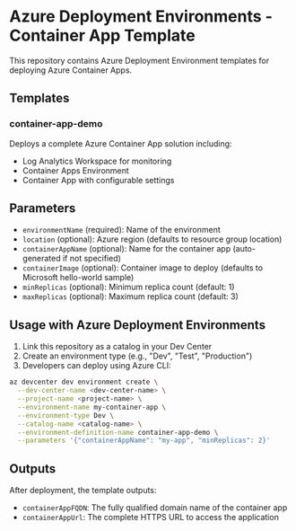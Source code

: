 # Azure Deployment Environments - Container App Template

This repository contains Azure Deployment Environment templates for deploying Azure Container Apps.

## Templates

### container-app-demo

Deploys a complete Azure Container App solution including:
- Log Analytics Workspace for monitoring
- Container Apps Environment
- Container App with configurable settings

## Parameters

- `environmentName` (required): Name of the environment
- `location` (optional): Azure region (defaults to resource group location)
- `containerAppName` (optional): Name for the container app (auto-generated if not specified)
- `containerImage` (optional): Container image to deploy (defaults to Microsoft hello-world sample)
- `minReplicas` (optional): Minimum replica count (default: 1)
- `maxReplicas` (optional): Maximum replica count (default: 3)

## Usage with Azure Deployment Environments

1. Link this repository as a catalog in your Dev Center
2. Create an environment type (e.g., "Dev", "Test", "Production")
3. Developers can deploy using Azure CLI:

```bash
az devcenter dev environment create \
  --dev-center-name <dev-center-name> \
  --project-name <project-name> \
  --environment-name my-container-app \
  --environment-type Dev \
  --catalog-name <catalog-name> \
  --environment-definition-name container-app-demo \
  --parameters '{"containerAppName": "my-app", "minReplicas": 2}'
```

## Outputs

After deployment, the template outputs:
- `containerAppFQDN`: The fully qualified domain name of the container app
- `containerAppUrl`: The complete HTTPS URL to access the application

